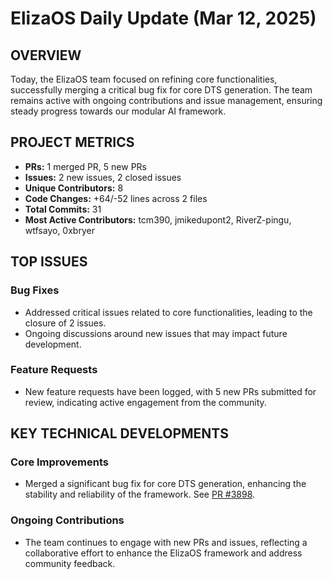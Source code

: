 # ElizaOS Daily Update (Mar 12, 2025)

## OVERVIEW 
Today, the ElizaOS team focused on refining core functionalities, successfully merging a critical bug fix for core DTS generation. The team remains active with ongoing contributions and issue management, ensuring steady progress towards our modular AI framework.

## PROJECT METRICS
- **PRs:** 1 merged PR, 5 new PRs
- **Issues:** 2 new issues, 2 closed issues
- **Unique Contributors:** 8
- **Code Changes:** +64/-52 lines across 2 files
- **Total Commits:** 31
- **Most Active Contributors:** tcm390, jmikedupont2, RiverZ-pingu, wtfsayo, 0xbryer

## TOP ISSUES
### Bug Fixes
- Addressed critical issues related to core functionalities, leading to the closure of 2 issues.
- Ongoing discussions around new issues that may impact future development.

### Feature Requests
- New feature requests have been logged, with 5 new PRs submitted for review, indicating active engagement from the community.

## KEY TECHNICAL DEVELOPMENTS
### Core Improvements
- Merged a significant bug fix for core DTS generation, enhancing the stability and reliability of the framework. See [PR #3898](https://github.com/elizaos/eliza/pull/3898).

### Ongoing Contributions
- The team continues to engage with new PRs and issues, reflecting a collaborative effort to enhance the ElizaOS framework and address community feedback.